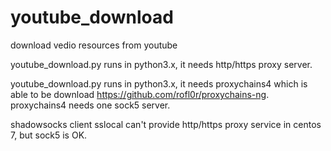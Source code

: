 # youtube_download
download  vedio resources from youtube

youtube_download.py runs in python3.x, it needs http/https proxy server.

youtube_download.py runs in python3.x, it needs proxychains4 which is able to be download https://github.com/rofl0r/proxychains-ng.
proxychains4 needs one sock5 server.

shadowsocks client sslocal can't provide http/https proxy service in centos 7, but sock5 is OK.
